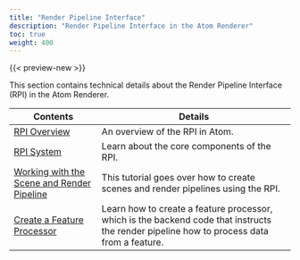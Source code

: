 ```yaml
---
title: "Render Pipeline Interface"
description: "Render Pipeline Interface in the Atom Renderer"
toc: true
weight: 400
---
```


{{< preview-new >}}

This section contains technical details about the Render Pipeline Interface (RPI) in the Atom Renderer.

| Contents                        | Details |
|--------------------------------------|---------|
| [RPI Overview](rpi.md) | An overview of the RPI in Atom. |
| [RPI System](rpi-system.md) | Learn about the core components of the RPI. |
| [Working with the Scene and Render Pipeline](working-with-scene-and-rendering-pipeline.md) | This tutorial goes over how to create scenes and render pipelines using the RPI. |
| [Create a Feature Processor](creating-a-feature-processor.md) | Learn how to create a feature processor, which is the backend code that instructs the render pipeline how to process data from a feature. |